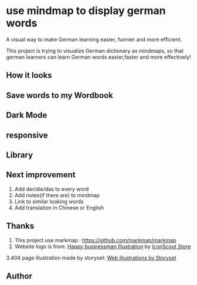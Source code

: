 # use mindmap to display german words

A visual way to make German learning easier, funnier and more efficient.

This project is trying to visualize German dictionary as mindmaps, so that german learners can learn German words easier,faster and more effectively!

## How it looks

## Save words to my Wordbook

## Dark Mode

## responsive

## Library

## Next improvement

1. Add der/die/das to every word
2. Add notes(if there are) to mindmap
3. Link to similar looking words
4. Add translation in Chinese or English

## Thanks

1. This project use markmap : https://github.com/markmap/markmap
2. Website logo is from:
   <a href="https://iconscout.com/illustrations/happy-businessman" target="_blank">Happy businessman Illustration</a> by <a href="https://iconscout.com/contributors/iconscout" target="_blank">IconScout Store</a>

3.404 page illustration made by storyset:
<a href="https://storyset.com/web">Web illustrations by Storyset</a>

## Author
